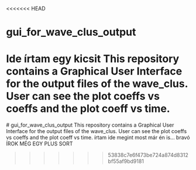 <<<<<<< HEAD
# gui_for_wave_clus_output
 Ide írtam egy kicsit This repository contains a Graphical User Interface for the output files of the wave_clus. User can see the plot coeffs vs coeffs and the plot coeff vs time.
=======
﻿# gui_for_wave_clus_output
This repository contains a Graphical User Interface for the output files of the wave_clus. User can see the plot coeffs vs coeffs and the plot coeff vs time.
írtam ide megint
most már én is... bravó
ÍROK MÉG EGY PLUS SORT
>>>>>>> 53838c7e6f473be724a874d8312bf55af9bd9181
